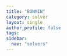 ```yaml
---
title: "BONMIN"
category: solver
layout: single
author_profile: false
tags: 
sidebar:
  nav: "solvers"
---
```

